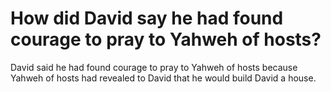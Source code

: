 # How did David say he had found courage to pray to Yahweh of hosts?

David said he had found courage to pray to Yahweh of hosts because Yahweh of hosts had revealed to David that he would build David a house.
